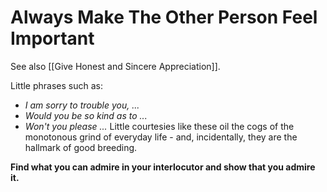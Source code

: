 # Always Make The Other Person Feel Important

See also [[Give Honest and Sincere Appreciation]].

Little phrases such as:
- *I am sorry to trouble you, ...*
- *Would you be so kind as to ...*
- *Won't you please ...*
Little courtesies like these oil the cogs of the monotonous grind of everyday life  - and, incidentally, they are the hallmark of good breeding.

**Find what you can admire in your interlocutor and show that you admire it.**